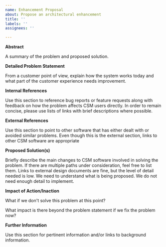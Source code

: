 ```yaml
---
name: Enhancement Proposal
about: Propose an architectural enhancement
title: ''
labels: ''
assignees: ''

---
```


**Abstract**

A summary of the problem and proposed solution.

**Detailed Problem Statement**

From a customer point of view, explain how the system works today and what part of the customer experience needs improvement.

**Internal References**

Use this section to reference bug reports or feature requests along with feedback on how the problem affects CSM users directly.  In order to remain concise, please use lists of links with brief descriptions where possible.

**External References**

Use this section to point to other software that has either dealt with or avoided similar problems.  Even though this is the external section, links to other CSM software are appropriate

**Proposed Solution(s)**

Briefly describe the main changes to CSM software involved in solving the problem.  If there are multiple paths under consideration, feel free to list them.  Links to external design documents are fine, but the level of detail needed is low.  We need to understand what is being proposed.  We do not need enough detail to implement.

**Impact of Action/Inaction**

What if we don't solve this problem at this point?

What impact is there beyond the problem statement if we fix the problem now?

**Further Information**

Use this section for pertinent information and/or links to background information.
